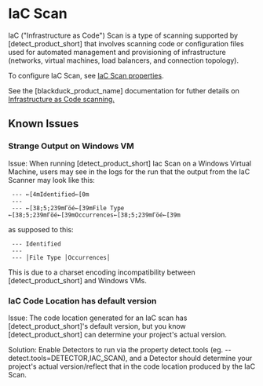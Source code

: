 # IaC Scan

IaC ("Infrastructure as Code") Scan is a type of scanning supported by [detect_product_short] that involves scanning code or configuration files used for automated management and provisioning of infrastructure (networks, virtual machines, load balancers, and connection topology).

To configure IaC Scan, see [IaC Scan properties](../properties/configuration/iac-scan.md#iac-scan-arguments).

See the [blackduck_product_name] documentation for futher details on <a href="https://documentation.blackduck.com/bundle/bd-hub/page/InternalProjectVersions/infrastructureAsCode.html" target="_blank">Infrastructure as Code scanning.</a>

## Known Issues

### Strange Output on Windows VM

Issue: When running [detect_product_short] Iac Scan on a Windows Virtual Machine, users may see in the logs for the run that the output from the IaC Scanner may look like this:

````
 --- ←[4mIdentified←[0m
 ---
 --- ←[38;5;239mΓöé←[39mFile Type ←[38;5;239mΓöé←[39mOccurrences←[38;5;239mΓöé←[39m
````
as supposed to this:

````
 --- Identified
 --- 
 --- │File Type │Occurrences│

````
This is due to a charset encoding incompatibility between [detect_product_short] and Windows VMs.

### IaC Code Location has default version

Issue: The code location generated for an IaC scan has [detect_product_short]'s default version, but you know [detect_product_short] can determine your project's actual version.

Solution: Enable Detectors to run via the property detect.tools (eg. --detect.tools=DETECTOR,IAC_SCAN), and a Detector should determine your project's actual version/reflect that in the code location produced by the IaC Scan.